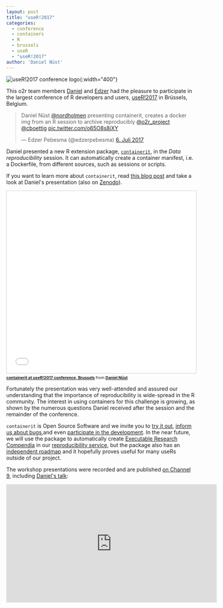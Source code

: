 ```yaml
---
layout: post
title: "useR!2017"
categories:
  - conference
  - containers
  - R
  - brussels
  - useR
  - "useR!2017"
author: 'Daniel Nüst'
---
```


![useR!2017 conference logo](https://user2017.brussels/images/logo.jpg "conference logo"){:width="400"}

This o2r team members [Daniel](https://orcid.org/0000-0002-0024-5046) and [Edzer](https://orcid.org/0000-0001-8049-7069) had the pleasure to participate in the largest conference of R developers and users, [useR!2017](https://ser2017.brussels/) in Brüssels, Belgium.

<blockquote class="twitter-tweet" data-lang="de"><p lang="en" dir="ltr">Daniel Nüst <a href="https://twitter.com/nordholmen">@nordholmen</a> presenting containerit, creates a docker img from an R session to archive reproducibly <a href="https://twitter.com/o2r_project">@o2r_project</a> <a href="https://twitter.com/cboettig">@cboettig</a> <a href="https://t.co/o65O8s8jXY">pic.twitter.com/o65O8s8jXY</a></p>&mdash; Edzer Pebesma (@edzerpebesma) <a href="https://twitter.com/edzerpebesma/status/882909374951424001">6. Juli 2017</a></blockquote>
<script async src="//platform.twitter.com/widgets.js" charset="utf-8"></script>

Daniel presented a new R extension package, [<code>containerit</code>](https://github.com/o2r-project/containerit/), in the _Data reproducibility_ session.
It can <!--more-->automatically create a container manifest, i.e. a Dockerfile, from different sources, such as sessions or scripts.

If you want to learn more about <code>containerit</code>, read [this blog post](/2017/05/30/containerit-package/) and take a look at Daniel's presentation (also on [Zenodo](https://doi.org/10.5281/zenodo.824006)).

<iframe src="//www.slideshare.net/slideshow/embed_code/key/fA7jwdlV83YqZe" width="595" height="485" frameborder="0" marginwidth="0" marginheight="0" scrolling="no" style="border:1px solid #CCC; border-width:1px; margin-bottom:5px; max-width: 100%;" allowfullscreen> </iframe> <div style="margin-bottom:5px; font-size: 75%;"> <strong> <a href="//www.slideshare.net/nuest/containerit-at-user2017-conference-brussels" title="containerit at useR!2017 conference, Brussels" target="_blank">containerit at useR!2017 conference, Brussels</a> </strong> from <strong><a target="_blank" href="https://www.slideshare.net/nuest">Daniel Nüst</a></strong> </div>

Fortunately the presentation was very well-attended and assured our understanding that the importance of reproducibility is wide-spread in the R community.
The interest in using containers for this challenge is growing, as shown by the numerous questions Daniel received after the session and the remainder of the conference.

<code>containerit</code> is Open Source Software and we invite you to [try it out](https://github.com/o2r-project/containerit/blob/master/README.md), [inform us about bugs](https://github.com/o2r-project/containerit/issues/new),and even [participate in the development](https://github.com/o2r-project/containerit/projects/1).
In the near future, we will use the package to automatically create [Executable Research Compendia](https://doi.org/10.1045/january2017-nuest) in our [reproducibility service](https://o2r.info/architecture), but the package also has an [independent roadmap](https://github.com/o2r-project/containerit/projects/1) and it hopefully proves useful for many useRs outside of our project.

The workshop presentations were recorded and are published [on Channel 9](https://channel9.msdn.com/Events/useR-international-R-User-conferences/useR-International-R-User-2017-Conference), including [Daniel's talk](https://channel9.msdn.com/Events/useR-international-R-User-conferences/useR-International-R-User-2017-Conference/Automatically-archiving-reproducible-studies-with-Docker):

<iframe src="https://channel9.msdn.com/Events/useR-international-R-User-conferences/useR-International-R-User-2017-Conference/Automatically-archiving-reproducible-studies-with-Docker/player?format=html5" width="560" height="315" allowFullScreen frameBorder="0"></iframe>